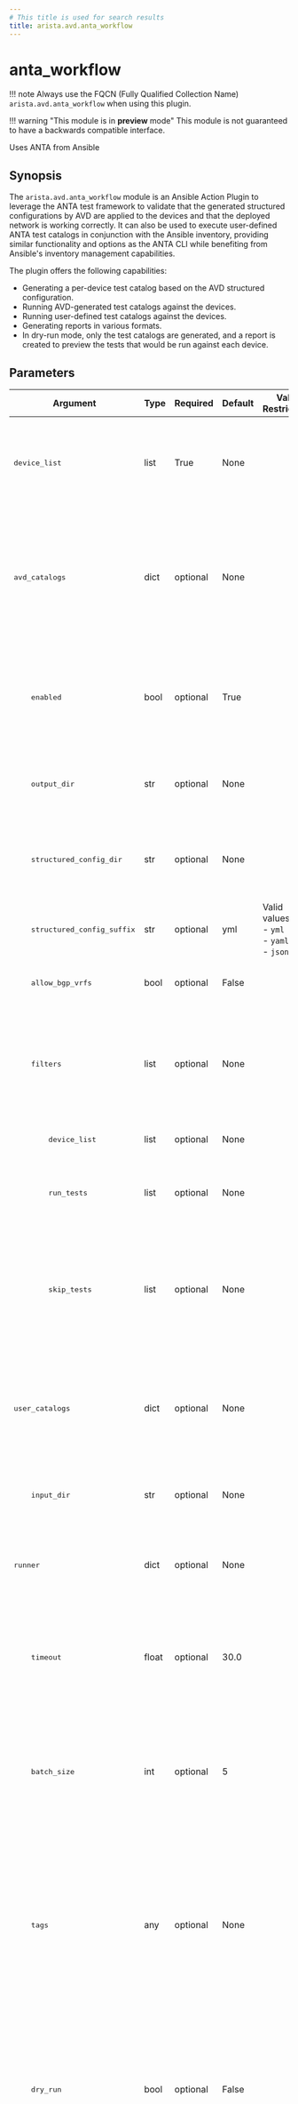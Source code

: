 ```yaml
---
# This title is used for search results
title: arista.avd.anta_workflow
---
```

<!--
  ~ Copyright (c) 2023-2025 Arista Networks, Inc.
  ~ Use of this source code is governed by the Apache License 2.0
  ~ that can be found in the LICENSE file.
  -->

# anta_workflow

!!! note
    Always use the FQCN (Fully Qualified Collection Name) `arista.avd.anta_workflow` when using this plugin.

!!! warning "This module is in **preview** mode"
    This module is not guaranteed to have a backwards compatible interface.

Uses ANTA from Ansible

## Synopsis

The `arista.avd.anta_workflow` module is an Ansible Action Plugin to leverage the ANTA test
framework to validate that the generated structured configurations by AVD are applied to the
devices and that the deployed network is working correctly. It can also be used to execute
user-defined ANTA test catalogs in conjunction with the Ansible inventory, providing similar
functionality and options as the ANTA CLI while benefiting from Ansible&#39;s inventory management
capabilities.

The plugin offers the following capabilities:

- Generating a per-device test catalog based on the AVD structured configuration.
- Running AVD-generated test catalogs against the devices.
- Running user-defined test catalogs against the devices.
- Generating reports in various formats.
- In dry-run mode, only the test catalogs are generated, and a report is created to preview the tests that would be run against each device.

## Parameters

| Argument | Type | Required | Default | Value Restrictions | Description |
| -------- | ---- | -------- | ------- | ------------------ | ----------- |
| <samp>device_list</samp> | list | True | None |  | List of devices to run ANTA tests against. These devices must be defined in the Ansible inventory. |
| <samp>avd_catalogs</samp> | dict | optional | None |  | AVD-generated test catalogs settings. These settings are used to generate test catalogs based on the AVD structured configurations. |
| <samp>&nbsp;&nbsp;&nbsp;&nbsp;enabled</samp> | bool | optional | True |  | Enable AVD catalogs generation. Can be disabled if only user-defined catalogs are to be run. |
| <samp>&nbsp;&nbsp;&nbsp;&nbsp;output_dir</samp> | str | optional | None |  | Directory where the AVD-generated test catalogs will be stored. |
| <samp>&nbsp;&nbsp;&nbsp;&nbsp;structured_config_dir</samp> | str | optional | None |  | Path to the directory containing the AVD structured configurations per device. |
| <samp>&nbsp;&nbsp;&nbsp;&nbsp;structured_config_suffix</samp> | str | optional | yml | Valid values:<br>- <code>yml</code><br>- <code>yaml</code><br>- <code>json</code> | File suffix for AVD structured configuration files. |
| <samp>&nbsp;&nbsp;&nbsp;&nbsp;allow_bgp_vrfs</samp> | bool | optional | False |  | If `true`, generate tests for BGP peers in VRFs. |
| <samp>&nbsp;&nbsp;&nbsp;&nbsp;filters</samp> | list | optional | None |  | Filters used to run or skip tests from the AVD-generated test catalogs. These filters do not apply to user-defined catalogs. |
| <samp>&nbsp;&nbsp;&nbsp;&nbsp;&nbsp;&nbsp;&nbsp;&nbsp;device_list</samp> | list | optional | None |  | List of devices to apply the filters to. |
| <samp>&nbsp;&nbsp;&nbsp;&nbsp;&nbsp;&nbsp;&nbsp;&nbsp;run_tests</samp> | list | optional | None |  | List of ANTA tests to only include in the AVD-generated catalogs. |
| <samp>&nbsp;&nbsp;&nbsp;&nbsp;&nbsp;&nbsp;&nbsp;&nbsp;skip_tests</samp> | list | optional | None |  | List of ANTA tests to exclude from the AVD-generated catalogs. `skip_tests` takes precedence over `run_tests`. |
| <samp>user_catalogs</samp> | dict | optional | None |  | User-defined test catalogs settings. These settings are used to run user-provided ANTA catalogs against the devices. |
| <samp>&nbsp;&nbsp;&nbsp;&nbsp;input_dir</samp> | str | optional | None |  | Directory containing the user-defined ANTA test catalogs. |
| <samp>runner</samp> | dict | optional | None |  | ANTA runner settings. These settings change the behavior of the ANTA runner. |
| <samp>&nbsp;&nbsp;&nbsp;&nbsp;timeout</samp> | float | optional | 30.0 |  | Global timeout in seconds for API calls to the devices. Can be adjusted depending on the amount of devices and tests. |
| <samp>&nbsp;&nbsp;&nbsp;&nbsp;batch_size</samp> | int | optional | 5 |  | Number of devices to run per ANTA instance. This can be increased based on the available resources of the Ansible runner. |
| <samp>&nbsp;&nbsp;&nbsp;&nbsp;tags</samp> | any | optional | None |  | List of tags used with user-defined catalogs to filter which tests to run on which devices.<br>These tags are used in conjunction with `anta_tags` variable assigned to devices in the Ansible inventory. |
| <samp>&nbsp;&nbsp;&nbsp;&nbsp;dry_run</samp> | bool | optional | False |  | Run ANTA in dry-run mode. In this mode, only the test catalogs are generated,<br>and a report is created to preview the tests that would be run against each device. |
| <samp>&nbsp;&nbsp;&nbsp;&nbsp;logs_dir</samp> | str | optional | None |  | Directory where the ANTA debug logs will be stored. Logs are stored per ANTA instance. Debug logs can be created using `-vvv` verbosity. |
| <samp>report</samp> | dict | optional | None |  | ANTA report settings. These settings define the output format and location of the ANTA reports. |
| <samp>&nbsp;&nbsp;&nbsp;&nbsp;csv_output</samp> | str | optional | None |  | Path to the CSV report file. |
| <samp>&nbsp;&nbsp;&nbsp;&nbsp;md_output</samp> | str | optional | None |  | Path to the Markdown report file. |
| <samp>&nbsp;&nbsp;&nbsp;&nbsp;json_output</samp> | str | optional | None |  | Path to the JSON report file. |
| <samp>&nbsp;&nbsp;&nbsp;&nbsp;filters</samp> | dict | optional | None |  | Filters used to hide specific test statuses from the reports. |
| <samp>&nbsp;&nbsp;&nbsp;&nbsp;&nbsp;&nbsp;&nbsp;&nbsp;hide_statuses</samp> | list | optional | None | Valid values:<br>- <code>success</code><br>- <code>failure</code><br>- <code>error</code><br>- <code>skipped</code><br>- <code>unset</code> | List of test statuses to hide from the reports. |
| <samp>strict_mode</samp> | bool | optional | False |  | When `strict_mode` is `true`, the plugin returns `failed: true` if any ANTA tests fail or error.<br>Otherwise, the plugin returns `changed: true` in such cases. |

## See Also

- ANTA website: [https://anta.arista.com](https://anta.arista.com)<br>Documentation for the ANTA test framework

## Examples

```yaml
- name: Run ANTA
  hosts: FABRIC
  connection: local
  gather_facts: false
  tasks:
    - name: Run ANTA workflow
      run_once: true
      delegate_to: localhost
      arista.avd.anta_workflow:
        device_list: "{{ ansible_play_hosts }}"
        avd_catalogs:
          enabled: true
          output_dir: "{{ inventory_dir }}/anta/avd_catalogs"
          structured_config_dir: "{{ inventory_dir }}/intended/structured_configs"
          # structured_config_suffix: ".yml"
          allow_bgp_vrfs: true
          # filters:
          #   - device_list: "{{ groups['DC1'] }}"
          #     skip_tests:
          #       - VerifyNTP
        user_catalogs:
          input_dir: "{{ inventory_dir }}/anta/user_catalogs"
        runner:
          timeout: 360.0
          batch_size: 10
          # tags:
          #   - leaf
          # dry_run: true
          logs_dir: "{{ inventory_dir }}/anta/logs"
        report:
          csv_output: "{{ inventory_dir }}/anta/reports/anta_report.csv"
          md_output: "{{ inventory_dir }}/anta/reports/anta_report.md"
          json_output: "{{ inventory_dir }}/anta/reports/anta_report.json"
          # filters:
          #   hide_statuses:
          #     - success
          #     - skipped
        strict_mode: true
```

## Authors

- Arista Ansible Team (@aristanetworks)
